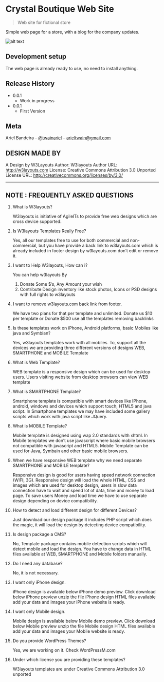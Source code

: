 # Crystal Boutique Web Site
> Web site for fictional store

Simple web page for a store, with a blog for the company updates.

![alt text](https://github.com/ArielBandeira/site/blob/master/preview.JPG)

## Development setup
The web page is already ready to use, no need to install anything.

## Release History
* 0.0.1
    * Work in progress
* 0.0.1
    * First Version
    
## Meta
Ariel Bandeira – [@twainariel](https://twitter.com/TwainAriel) – arieltwain@gmail.com

## DESIGN MADE BY 

A Design by W3Layouts
Author: W3layouts
Author URL: http://w3layouts.com
License: Creative Commons Attribution 3.0 Unported
License URL: http://creativecommons.org/licenses/by/3.0/

----------------------------------
NOTE : FREQUENTLY ASKED QUESTIONS 
----------------------------------

1. What is W3layouts?

	W3layouts is initiative of AgileITs to provide free web designs which are cross device supported.

2. Is W3layouts Templates Really Free?

	Yes, all our templates free to use for both commercial and non-commercial, but you have provide a back link to w3layouts.com which is already included in footer design by w3layouts.com don’t edit or remove it.

3. I want to Help W3layouts, How can i?

	You can help w3layouts By
	1. Donate Some $’s, Any Amount your wish
	2. Contribute Design inventory like stock photos, Icons or PSD designs with full rights to w3layouts

4. I want to remove w3layouts.com back link from footer.

	We have two plans for that per template and unlimited.
	Donate us $10 per template or Donate $500 use all the templates removing backlinks

5. Is these templates work on iPhone, Android platforms, basic Mobiles like java and Symbian?

	Yes, w3layouts templates work with all mobiles. To, support all the devices we are providing three different versions of designs WEB, SMARTPHONE and MOBILE Template

6. What is Web Template?

	WEB template is a responsive design which can be used for desktop users. Users visiting website from desktop browsers can view WEB template

7. What is SMARTPHONE Template?

	Smartphone template is compatible with smart devices like IPhone, android, windows and devices which support touch, HTML5 and java script.
	In Smartphone templates we may have included some gallery scripts which work with java script like JQuery.

8. What is MOBILE Template?

	Mobile template is designed using wap 2.0 standards with xhtml. In Mobile templates we don’t use javascript where basic mobile browsers not compatible with javascript and HTML5.
	Mobile Template can be used for Java, Symbain and other basic mobile browsers.

9. When we have responsive WEB template why we need separate SMARTPHONE and MOBILE template?

	Responsive design is good for users having speed network connection (WIFI, 3G). Responsive design will load the whole HTML, CSS and images which are used for desktop design, users in slow data connection have to wait and spend lot of data, time and money to load page. To save users Money and load time we have to use separate design depending on device compatibility.

10. How to detect and load different design for different Devices?

	Just download our design package it includes PHP script which does the magic, it will load the design by detecting device compatibility.

11. Is design package a CMS?

	No, Template package contains mobile detection scripts which will detect mobile and load the design. You have to change data in HTML files available at WEB, SMARTPHONE and Mobile folders manually.

12. Do I need any database?

	No, it is not necessary.

13. I want only iPhone design.

	iPhone design is available below iPhone demo preview. Click download below iPhone preview unzip the file iPhone design HTML files available add your data and images your iPhone website is ready.

14. I want only Mobile design.

	Mobile design is available below Mobile demo preview. Click download below Mobile preview unzip the file Mobile design HTML files available add your data and images your Mobile website is ready.

15. Do you provide WordPress Themes?

	Yes, we are working on it. Check WordPressM.com

16. Under which license you are providing these templates?

	W3layouts templates are under Creative Commons Attribution 3.0 unported

